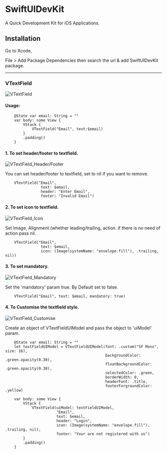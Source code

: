 # SwiftUIDevKit
A Quick Development Kit for iOS Applications. 

## Installation
Go to Xcode, 

File > Add Package Dependencies then search the url & add SwiftUIDevKit package.

***

### VTextField
![VTextField](https://github.com/i-steve/SwiftUIDevKit/assets/81131990/d5e18e88-efb6-46b7-8590-7017f6368593)

#### Usage:
```
    @State var email: String = ""
    var body: some View {
        VStack {
            VTextField("Email", text:$email)
        }
        .padding()
    }
```

#### 1. To set header/footer to textfield.
![VTextField_Header/Footer](https://github.com/i-steve/SwiftUIDevKit/assets/81131990/947d22e8-b7c7-4a63-b903-2b0e3ed456fc)

You can set header/footer to textfield, set to nil if you want to remove.

```
    VTextField("Email",
                text: $email,
                header: "Enter Email",
                footer: "Invalid Email")
```


#### 2. To set icon to textfield.
![VTextField_Icon](https://github.com/i-steve/SwiftUIDevKit/assets/81131990/65ecde42-da1a-4782-b501-a2c7525c8172)

Set Image, Alignment (whether leading/trailing, action. if there is no need of action pass nil.

```
    VTextField("Email",
                text: $email,
                icon: (Image(systemName: "envelope.fill"), .trailing, nil))
```


#### 3. To set mandatory.

![VTextField_Mandatory](https://github.com/vishnuo-o/SwiftUIDevKit/assets/81131990/f4434308-87f4-4784-b4d4-d2f00544f74a)

Set the 'mandatory' param true. By Default set to false.

```
    VTextField("Email", text: $email, mandatory: true)
```

#### 4. To Customise the textfield style.
![VTextField_Customise](https://github.com/i-steve/SwiftUIDevKit/assets/81131990/3041d21a-eb86-4e9c-87c8-60df3acb0388)

Create an object of VTextFieldUIModel and pass the object to 'uiModel' param.

```
    @State var email: String = ""
    let textFieldUIModel = VTextFieldUIModel(font: .custom("SF Mono", size: 16),
                                             backgroundColor: .green.opacity(0.30),
                                             floatBackgroundColor: .green.opacity(0.30),
                                             selectedColor: .green,
                                             borderWidth: 0,
                                             headerFont: .title,
                                             footerForgroundColor: .yellow)
    
    var body: some View {
        VStack {
            VTextField(uiModel: textFieldUIModel,
                       "Email",
                       text: $email,
                       header: "Login",
                       icon: (Image(systemName: "envelope.fill"), .trailing, nil),
                       footer: "Your are not registered with us")
        }
        .padding()
    }
```

